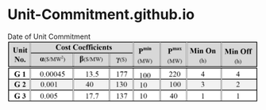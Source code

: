 # Unit-Commitment.github.io
Date of Unit Commitment
![Parameters of generators of the 6-bus system](https://github.com/hdj97/Unit-Commitment.github.io/blob/main/Parameters%20of%20generators%20of%20the%206-bus%20system..png)
